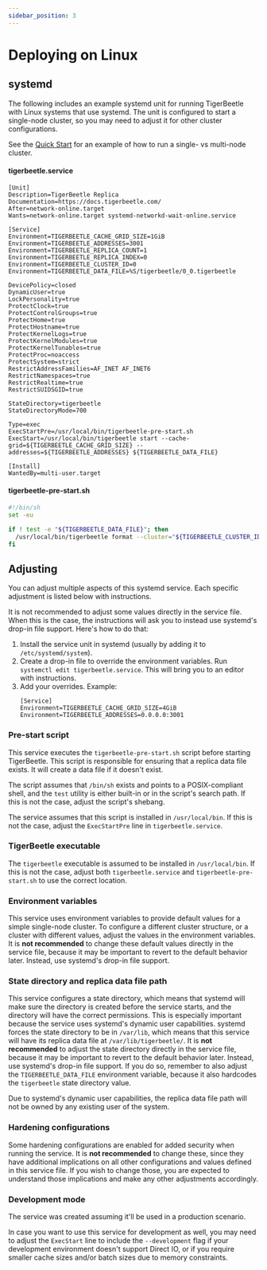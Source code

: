 ```yaml
---
sidebar_position: 3
---
```


# Deploying on Linux

## systemd

The following includes an example systemd unit for running TigerBeetle with Linux systems that use systemd. The unit is configured to start a single-node cluster, so you may need to adjust it for other cluster configurations.

See the [Quick Start](../quick-start.md) for an example of how to run a single-
vs multi-node cluster.

#### **tigerbeetle.service**
```
[Unit]
Description=TigerBeetle Replica
Documentation=https://docs.tigerbeetle.com/
After=network-online.target
Wants=network-online.target systemd-networkd-wait-online.service

[Service]
Environment=TIGERBEETLE_CACHE_GRID_SIZE=1GiB
Environment=TIGERBEETLE_ADDRESSES=3001
Environment=TIGERBEETLE_REPLICA_COUNT=1
Environment=TIGERBEETLE_REPLICA_INDEX=0
Environment=TIGERBEETLE_CLUSTER_ID=0
Environment=TIGERBEETLE_DATA_FILE=%S/tigerbeetle/0_0.tigerbeetle

DevicePolicy=closed
DynamicUser=true
LockPersonality=true
ProtectClock=true
ProtectControlGroups=true
ProtectHome=true
ProtectHostname=true
ProtectKernelLogs=true
ProtectKernelModules=true
ProtectKernelTunables=true
ProtectProc=noaccess
ProtectSystem=strict
RestrictAddressFamilies=AF_INET AF_INET6
RestrictNamespaces=true
RestrictRealtime=true
RestrictSUIDSGID=true

StateDirectory=tigerbeetle
StateDirectoryMode=700

Type=exec
ExecStartPre=/usr/local/bin/tigerbeetle-pre-start.sh
ExecStart=/usr/local/bin/tigerbeetle start --cache-grid=${TIGERBEETLE_CACHE_GRID_SIZE} --addresses=${TIGERBEETLE_ADDRESSES} ${TIGERBEETLE_DATA_FILE}

[Install]
WantedBy=multi-user.target
```

#### **tigerbeetle-pre-start.sh**
```bash
#!/bin/sh
set -eu

if ! test -e "${TIGERBEETLE_DATA_FILE}"; then
  /usr/local/bin/tigerbeetle format --cluster="${TIGERBEETLE_CLUSTER_ID}" --replica="${TIGERBEETLE_REPLICA_INDEX}" --replica-count="${TIGERBEETLE_REPLICA_COUNT}" "${TIGERBEETLE_DATA_FILE}"
fi
```

## Adjusting

You can adjust multiple aspects of this systemd service.
Each specific adjustment is listed below with instructions.

It is not recommended to adjust some values directly in the service file.
When this is the case, the instructions will ask you to instead use systemd's drop-in file support.
Here's how to do that:

1. Install the service unit in systemd (usually by adding it to `/etc/systemd/system`).
2. Create a drop-in file to override the environment variables.
   Run `systemctl edit tigerbeetle.service`.
   This will bring you to an editor with instructions.
3. Add your overrides.
   Example:
   ```
   [Service]
   Environment=TIGERBEETLE_CACHE_GRID_SIZE=4GiB
   Environment=TIGERBEETLE_ADDRESSES=0.0.0.0:3001
   ```

### Pre-start script

This service executes the `tigerbeetle-pre-start.sh` script before starting TigerBeetle.
This script is responsible for ensuring that a replica data file exists.
It will create a data file if it doesn't exist.

The script assumes that `/bin/sh` exists and points to a POSIX-compliant shell, and the `test` utility is either built-in or in the script's search path.
If this is not the case, adjust the script's shebang.

The service assumes that this script is installed in `/usr/local/bin`.
If this is not the case, adjust the `ExecStartPre` line in `tigerbeetle.service`.

### TigerBeetle executable

The `tigerbeetle` executable is assumed to be installed in `/usr/local/bin`.
If this is not the case, adjust both `tigerbeetle.service` and `tigerbeetle-pre-start.sh` to use the correct location.

### Environment variables

This service uses environment variables to provide default values for a simple single-node cluster.
To configure a different cluster structure, or a cluster with different values, adjust the values in the environment variables.
It is **not recommended** to change these default values directly in the service file, because it may be important to revert to the default behavior later.
Instead, use systemd's drop-in file support.

### State directory and replica data file path

This service configures a state directory, which means that systemd will make sure the directory is created before the service starts, and the directory will have the correct permissions.
This is especially important because the service uses systemd's dynamic user capabilities.
systemd forces the state directory to be in `/var/lib`, which means that this service will have its replica data file at `/var/lib/tigerbeetle/`.
It is **not recommended** to adjust the state directory directly in the service file, because it may be important to revert to the default behavior later.
Instead, use systemd's drop-in file support.
If you do so, remember to also adjust the `TIGERBEETLE_DATA_FILE` environment variable, because it also hardcodes the `tigerbeetle` state directory value.

Due to systemd's dynamic user capabilities, the replica data file path will not be owned by any existing user of the system.

### Hardening configurations

Some hardening configurations are enabled for added security when running the service.
It is **not recommended** to change these, since they have additional implications on all other configurations and values defined in this service file.
If you wish to change those, you are expected to understand those implications and make any other adjustments accordingly.

### Development mode

The service was created assuming it'll be used in a production scenario.

In case you want to use this service for development as well, you may need to adjust the `ExecStart` line to include the `--development` flag if your development environment doesn't support Direct IO, or if you require smaller cache sizes and/or batch sizes due to memory constraints.